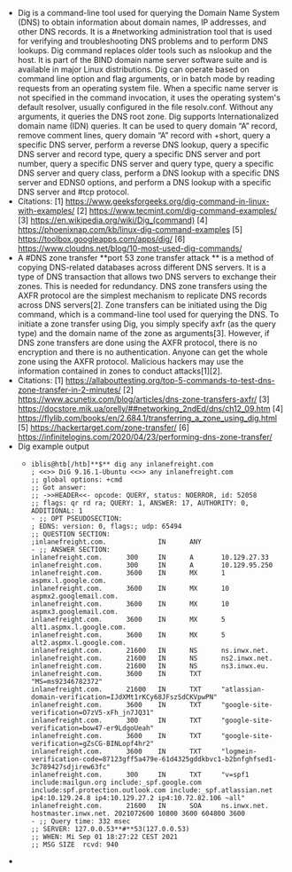 - Dig is a command-line tool used for querying the Domain Name System (DNS) to obtain information about domain names, IP addresses, and other DNS records. It is a #networking administration tool that is used for verifying and troubleshooting DNS problems and to perform DNS lookups. Dig command replaces older tools such as nslookup and the host. It is part of the BIND domain name server software suite and is available in major Linux distributions. Dig can operate based on command line option and flag arguments, or in batch mode by reading requests from an operating system file. When a specific name server is not specified in the command invocation, it uses the operating system's default resolver, usually configured in the file resolv.conf. Without any arguments, it queries the DNS root zone. Dig supports Internationalized domain name (IDN) queries. It can be used to query domain “A” record, remove comment lines, query domain “A” record with +short, query a specific DNS server, perform a reverse DNS lookup, query a specific DNS server and record type, query a specific DNS server and port number, query a specific DNS server and query type, query a specific DNS server and query class, perform a DNS lookup with a specific DNS server and EDNS0 options, and perform a DNS lookup with a specific DNS server and #tcp protocol.
- Citations:
  [1] https://www.geeksforgeeks.org/dig-command-in-linux-with-examples/
  [2] https://www.tecmint.com/dig-command-examples/
  [3] https://en.wikipedia.org/wiki/Dig_(command)
  [4] https://phoenixnap.com/kb/linux-dig-command-examples
  [5] https://toolbox.googleapps.com/apps/dig/
  [6] https://www.cloudns.net/blog/10-most-used-dig-commands/
- A #DNS zone transfer **port 53 zone transfer attack ** is a method of copying DNS-related databases across different DNS servers. It is a type of DNS transaction that allows two DNS servers to exchange their zones. This is needed for redundancy. DNS zone transfers using the AXFR protocol are the simplest mechanism to replicate DNS records across DNS servers[2]. Zone transfers can be initiated using the Dig command, which is a command-line tool used for querying the DNS. To initiate a zone transfer using Dig, you simply specify axfr (as the query type) and the domain name of the zone as arguments[3]. However, if DNS zone transfers are done using the AXFR protocol, there is no encryption and there is no authentication. Anyone can get the whole zone using the AXFR protocol. Malicious hackers may use the information contained in zones to conduct attacks[1][2].
- Citations:
  [1] https://allabouttesting.org/top-5-commands-to-test-dns-zone-transfer-in-2-minutes/
  [2] https://www.acunetix.com/blog/articles/dns-zone-transfers-axfr/
  [3] https://docstore.mik.ua/orelly/##networking_2ndEd/dns/ch12_09.htm
  [4] https://flylib.com/books/en/2.684.1/transferring_a_zone_using_dig.html
  [5] https://hackertarget.com/zone-transfer/
  [6] https://infinitelogins.com/2020/04/23/performing-dns-zone-transfer/
- Dig example output
	- ```
	  iblis@htb[/htb]**$** dig any inlanefreight.com
	  ; <<>> DiG 9.16.1-Ubuntu <<>> any inlanefreight.com
	  ;; global options: +cmd
	  ;; Got answer:
	  ;; ->>HEADER<<- opcode: QUERY, status: NOERROR, id: 52058
	  ;; flags: qr rd ra; QUERY: 1, ANSWER: 17, AUTHORITY: 0, ADDITIONAL: 1
	  - ;; OPT PSEUDOSECTION:
	  ; EDNS: version: 0, flags:; udp: 65494
	  ;; QUESTION SECTION:
	  ;inlanefreight.com.             IN      ANY
	  - ;; ANSWER SECTION:
	  inlanefreight.com.      300     IN      A       10.129.27.33
	  inlanefreight.com.      300     IN      A       10.129.95.250
	  inlanefreight.com.      3600    IN      MX      1 aspmx.l.google.com.
	  inlanefreight.com.      3600    IN      MX      10 aspmx2.googlemail.com.
	  inlanefreight.com.      3600    IN      MX      10 aspmx3.googlemail.com.
	  inlanefreight.com.      3600    IN      MX      5 alt1.aspmx.l.google.com.
	  inlanefreight.com.      3600    IN      MX      5 alt2.aspmx.l.google.com.
	  inlanefreight.com.      21600   IN      NS      ns.inwx.net.
	  inlanefreight.com.      21600   IN      NS      ns2.inwx.net.
	  inlanefreight.com.      21600   IN      NS      ns3.inwx.eu.
	  inlanefreight.com.      3600    IN      TXT     "MS=ms92346782372"
	  inlanefreight.com.      21600   IN      TXT     "atlassian-domain-verification=IJdXMt1rKCy68JFszSdCKVpwPN"
	  inlanefreight.com.      3600    IN      TXT     "google-site-verification=O7zV5-xFh_jn7JQ31"
	  inlanefreight.com.      300     IN      TXT     "google-site-verification=bow47-er9LdgoUeah"
	  inlanefreight.com.      3600    IN      TXT     "google-site-verification=gZsCG-BINLopf4hr2"
	  inlanefreight.com.      3600    IN      TXT     "logmein-verification-code=87123gff5a479e-61d4325gddkbvc1-b2bnfghfsed1-3c789427sdjirew63fc"
	  inlanefreight.com.      300     IN      TXT     "v=spf1 include:mailgun.org include:_spf.google.com include:spf.protection.outlook.com include:_spf.atlassian.net ip4:10.129.24.8 ip4:10.129.27.2 ip4:10.72.82.106 ~all"
	  inlanefreight.com.      21600   IN      SOA     ns.inwx.net. hostmaster.inwx.net. 2021072600 10800 3600 604800 3600
	  - ;; Query time: 332 msec
	  ;; SERVER: 127.0.0.53**#**53(127.0.0.53)
	  ;; WHEN: Mi Sep 01 18:27:22 CEST 2021
	  ;; MSG SIZE  rcvd: 940
	  ```
-